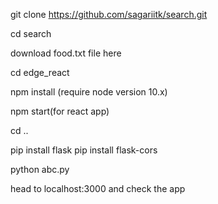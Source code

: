 git clone https://github.com/sagariitk/search.git

cd search

download food.txt file here

cd edge_react

npm install (require node version 10.x)

npm start(for react app)

cd ..

pip install flask
pip install flask-cors

python abc.py

head to localhost:3000 and check the app

